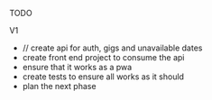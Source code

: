 TODO

V1

- // create api for auth, gigs and unavailable dates
- create front end project to consume the api
- ensure that it works as a pwa
- create tests to ensure all works as it should
- plan the next phase